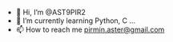 - 👋 Hi, I’m @AST9PIR2
- 🌱 I’m currently learning Python, C ...
- 📫 How to reach me pirmin.aster@gmail.com

